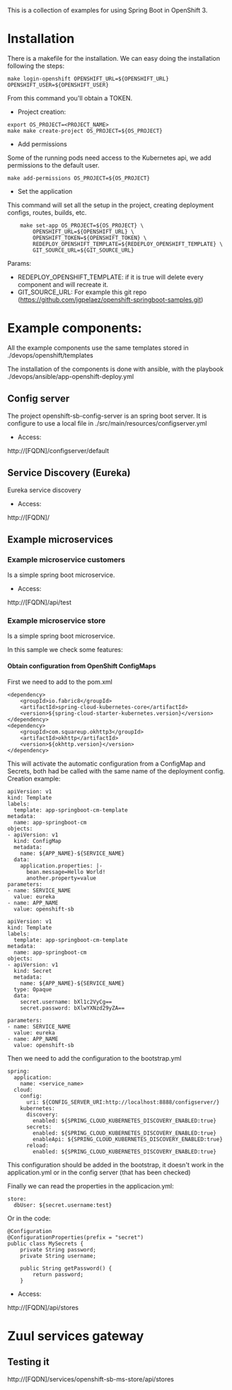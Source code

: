 This is a collection of examples for using Spring Boot in OpenShift 3.

# Installation

There is a makefile for the installation. We can easy doing the installation following the steps:

```
make login-openshift OPENSHIFT_URL=${OPENSHIFT_URL} OPENSHIFT_USER=${OPENSHIFT_USER}
```

From this command you'll obtain a TOKEN.

- Project creation:

```
export OS_PROJECT=<PROJECT_NAME>
make make create-project OS_PROJECT=${OS_PROJECT}
```

- Add permissions

Some of the running pods need access to the Kubernetes api, we add permissions to the default user.

```
make add-permissions OS_PROJECT=${OS_PROJECT}
```

- Set the application

This command will set all the setup in the project, creating deployment configs, routes, builds, etc.

```
	make set-app OS_PROJECT=${OS_PROJECT} \
		OPENSHIFT_URL=${OPENSHIFT_URL} \
		OPENSHIFT_TOKEN=${OPENSHIFT_TOKEN} \
		REDEPLOY_OPENSHIFT_TEMPLATE=${REDEPLOY_OPENSHIFT_TEMPLATE} \		
		GIT_SOURCE_URL=${GIT_SOURCE_URL}
```

Params:

- REDEPLOY_OPENSHIFT_TEMPLATE: if it is true will delete every component and will recreate it.
- GIT_SOURCE_URL: For example this git repo (https://github.com/jgpelaez/openshift-springboot-samples.git) 

# Example components:

All the example components use the same templates stored in ./devops/openshift/templates 

The installation of the components is done with ansible, with the playbook ./devops/ansible/app-openshift-deploy.yml
 
## Config server

The project openshift-sb-config-server is an spring boot server. It is configure to use a local file in ./src/main/resources/configserver.yml 

- Access: 

http://[FQDN]/configserver/default

## Service Discovery (Eureka)

Eureka service discovery 

- Access: 

http://[FQDN]/

## Example microservices

### Example microservice customers

Is a simple spring boot microservice.

- Access: 

http://[FQDN]/api/test

### Example microservice store

Is a simple spring boot microservice.

In this sample we check some features:

#### Obtain configuration from OpenShift ConfigMaps

First we need to add to the pom.xml 

```
<dependency>
	<groupId>io.fabric8</groupId>
	<artifactId>spring-cloud-kubernetes-core</artifactId>
	<version>${spring-cloud-starter-kubernetes.version}</version>
</dependency>
<dependency>
	<groupId>com.squareup.okhttp3</groupId>
	<artifactId>okhttp</artifactId>
	<version>${okhttp.version}</version>
</dependency>
```

This will activate the automatic configuration from a ConfigMap and Secrets, both had be called with the same name of the deployment config. 
Creation example:

```
apiVersion: v1
kind: Template
labels:
  template: app-springboot-cm-template
metadata:
  name: app-springboot-cm
objects: 
- apiVersion: v1
  kind: ConfigMap
  metadata:
    name: ${APP_NAME}-${SERVICE_NAME}
  data:
    application.properties: |-
      bean.message=Hello World!
      another.property=value
parameters:
- name: SERVICE_NAME
  value: eureka  
- name: APP_NAME
  value: openshift-sb
```

```
apiVersion: v1
kind: Template
labels:
  template: app-springboot-cm-template
metadata:
  name: app-springboot-cm
objects: 
- apiVersion: v1
  kind: Secret
  metadata:
    name: ${APP_NAME}-${SERVICE_NAME}
  type: Opaque
  data:
    secret.username: bXl1c2VyCg==
    secret.password: bXlwYXNzd29yZA==

parameters:
- name: SERVICE_NAME
  value: eureka  
- name: APP_NAME
  value: openshift-sb
```

Then we need to add the configuration to the bootstrap.yml
```
spring:
  application:
    name: <service_name>
  cloud:
    config:
      uri: ${CONFIG_SERVER_URI:http://localhost:8888/configserver/}
    kubernetes:
      discovery:
        enabled: ${SPRING_CLOUD_KUBERNETES_DISCOVERY_ENABLED:true}
      secrets:
        enabled: ${SPRING_CLOUD_KUBERNETES_DISCOVERY_ENABLED:true}
        enableApi: ${SPRING_CLOUD_KUBERNETES_DISCOVERY_ENABLED:true}
      reload:
        enabled: ${SPRING_CLOUD_KUBERNETES_DISCOVERY_ENABLED:true}
```

<aside class="notice">
This configuration should be added in the bootstrap, it doesn't work in the application.yml or in the config server (that has been checked)
</aside>

Finally we can read the properties in the applicacion.yml:

```
store:
  dbUser: ${secret.username:test}
```

Or in the code:

```
@Configuration
@ConfigurationProperties(prefix = "secret")
public class MySecrets {
	private String password;
	private String username;

	public String getPassword() {
		return password;
	}
```

- Access: 

http://[FQDN]/api/stores

# Zuul services gateway


## Testing it


http://[FQDN]/services/openshift-sb-ms-store/api/stores

